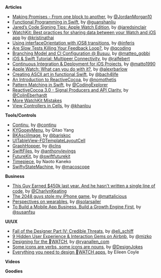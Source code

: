 **Articles**

* [Making Promises - From one block to another](https://medium.com/the-traveled-ios-developers-guide/making-promises-417f13da901f), by [@JordanMorgan10](https://twitter.com/JordanMorgan10)
* [Functional Programming in Swift](http://jamesonquave.com/blog/functional-programming-in-swift/), by [@guanshanliu](https://twitter.com/guanshanliu)
* [Jared’s Code Signing Tips: Apple Watch Edition](http://blog.jaredsinclair.com/post/117350678170/jareds-code-signing-tips-apple-watch-edition), by [@jaredsinclair](https://twitter.com/jaredsinclair)
* [WatchKit: Best practices for sharing data between your Watch and iOS app](http://www.kristinathai.com/watchkit-best-practices-for-sharing-data-between-your-watch-and-ios-app/) by [@kristinathai](https://twitter.com/kristinathai)
* [Using interfaceOrientation with iOS8 transitions](http://blog.inferis.org/blog/2015/04/27/ios8-and-interfaceorientation/), by [@inferis](https://twitter.com/inferis)
* [Are Slow Tests Killing Your Feedback Loop?](http://qualitycoding.org/slow-tests/), by [@qcoding](https://twitter.com/qcoding)
* [Branching Model and CI Configuration @ Busuu](http://matteogobbi.github.io/blog/2015/04/27/branches-model-and-ci-configuration-at-busuu/), by [@matteo_gobbi](https://twitter.com/matteo_gobbi)
* [iOS & Swift Tutorial: Multipeer Connectivity](http://www.ralfebert.de/tutorials/ios-swift-multipeer-connectivity/), by [@ralfebert](https://twitter.com/ralfebert)
* [Continuous Integration & Deployment for iOS Projects](https://medium.com/ribot-labs/continuous-integration-deployment-for-ios-projects-7358b72ca2e9), by [@matto1990](https://twitter.com/matto1990)
* [Apple Watch: What can you do with it?](http://madebymany.com/blog/apple-watch-what-can-you-do-with-it), by [@alexrbarlow](https://twitter.com/alexrbarlow)
* [Creating ASCII art in functional Swift](http://ijoshsmith.com/2015/04/29/creating-ascii-art-in-functional-swift/), by [@bach4life](https://twitter.com/bach4life)
* [An Introduction to ReactiveCocoa](http://nomothetis.svbtle.com/an-introduction-to-reactivecocoa), by [@nomothetis](https://twitter.com/nomothetis)
* [Pattern Matching in Swift](http://www.codingexplorer.com/pattern-matching-in-swift/), by [@CodingExplorer](https://twitter.com/CodingExplorer)
* [ReactiveCocoa 3.0 - Signal Producers and API Clarity](http://blog.scottlogic.com/2015/04/28/reactive-cocoa-3-continued.html), by [@ColinEberhardt](https://twitter.com/ColinEberhardt)
* [More WatchKit Mistakes](http://realm.io/news/more-watchkit-mistakes/)
* [View Controllers in Cells](http://khanlou.com/2015/04/view-controllers-in-cells/), by [@khanlou](http://www.twitter.com/khanlou)

**Tools/Controls**

* [Continu](http://www.continu.co/), by [@continu](https://twitter.com/continu)
* [KYGooeyMenu](https://github.com/KittenYang/KYGooeyMenu), by Qitao Yang
* [BKAsciiImage](https://github.com/bkoc/BKAsciiImage), by [@bariskoc](https://twitter.com/bariskoc)
* [UITableView-FDTemplateLayoutCell](https://github.com/forkingdog/UITableView-FDTemplateLayoutCell)
* [GraphHopper](https://github.com/graphhopper/graphhopper-ios), by [@clns](https://twitter.com/calinseciu)
* [SwiftFiles](https://github.com/sketchytech/SwiftFiles), by [@anthonylevings](https://twitter.com/anthonylevings)
* [FutureKit](https://github.com/FutureKit/FutureKit), by [@swiftfuturekit](https://twitter.com/swiftfuturekit)
* [Timepiece](https://github.com/naoty/Timepiece), by Naoto Kaneko
* [SwiftyStateMachine](http://macoscope.com/blog/swifty-state-machine/), by [@macoscope](https://twitter.com/macoscope/)

**Business**

* [This Guy Earned $450k last year. And he hasn't written a single line of code](https://medium.com/@CharlynKeating/if-you-re-an-app-developer-who-isn-t-making-a-decent-living-from-the-app-stores-there-s-someone-ac5082d8de47), by [@CharlynKeating](https://twitter.com/CharlynKeating)
* [The 2048 guys stole my iPhone game](https://medium.com/ios-game-development/the-2048-guys-stole-my-iphone-game-5ba541283c4d), by [@mattalicious](https://twitter.com/mattalicious)
* [Perspectives on wearables](http://solarsailer.net/2015/04/wearables), by [@solarsailer](https://twitter.com/solarsailer)
* [To Build a Mobile App Business, Build a Growth Engine First](http://www.500.co/mobile-growth-engine-branch/), by [@susanfsu](https://twitter.com/susanfsu)


**UI/UX**

* [Fall of the Designer Part IV: Credible Threats](http://www.elischiff.com/blog/2015/4/28/fall-of-the-designer-part-iv-credible-threats), by [@eli_schiff](https://twitter.com/eli_schiff)
* [9 Hidden User Experience & Interaction Gems on Airbnb](https://medium.com/@mizko/9-hidden-user-experience-interaction-gems-on-airbnb-3330e762bebe), by [@mizko](https://twitter.com/mizko)
* [Designing for the WATCH](http://webdesign.tutsplus.com/articles/designing-for-the-watch--cms-23818), by [@ryanallen_com](https://twitter.com/ryanallen_com)
* [Some icons are verbs, some icons are nouns](https://medium.com/@wenting_zhang/getting-fluent-at-the-language-of-iconography-3415d03d0a8f), by [@DesignJokes](https://twitter.com/DesignJokes)
* [Everything you need to design WATCH apps](http://blog.fluidui.com/design-resources-for-apple-watch/), by Eileen Coyle

**Videos**


**Goodies**

